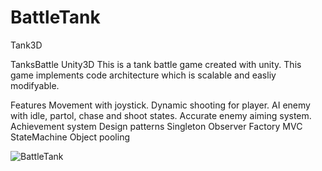 # BattleTank
Tank3D

TanksBattle Unity3D
This is a tank battle game created with unity. This game implements code architecture which is scalable and easliy modifyable.

Features
Movement with joystick.
Dynamic shooting for player.
AI enemy with idle,
partol, 
chase and shoot states.
Accurate enemy aiming system.
Achievement system
Design patterns
Singleton
Observer
Factory
MVC
StateMachine
Object pooling

![BattleTank](https://user-images.githubusercontent.com/95414680/175923024-ae6acc5e-6af7-4c64-9651-4fd167e205e0.jpg)
